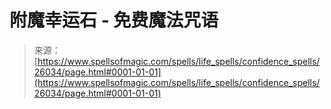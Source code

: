 <!--yml

category: 未分类

date: 2024-06-12 19:13:32

-->

# 附魔幸运石 - 免费魔法咒语

> 来源：[https://www.spellsofmagic.com/spells/life_spells/confidence_spells/26034/page.html#0001-01-01](https://www.spellsofmagic.com/spells/life_spells/confidence_spells/26034/page.html#0001-01-01)
